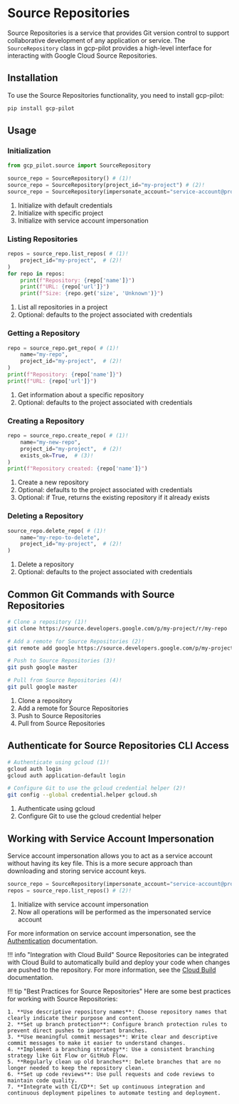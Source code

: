 # Source Repositories

Source Repositories is a service that provides Git version control to support collaborative development of any application or service. The `SourceRepository` class in gcp-pilot provides a high-level interface for interacting with Google Cloud Source Repositories.

## Installation

To use the Source Repositories functionality, you need to install gcp-pilot:

```bash title="Install gcp-pilot"
pip install gcp-pilot
```

## Usage

### Initialization

```python title="Initialize SourceRepository Client"
from gcp_pilot.source import SourceRepository

source_repo = SourceRepository() # (1)!
source_repo = SourceRepository(project_id="my-project") # (2)!
source_repo = SourceRepository(impersonate_account="service-account@project-id.iam.gserviceaccount.com") # (3)!
```

1.  Initialize with default credentials
2.  Initialize with specific project
3.  Initialize with service account impersonation

### Listing Repositories

```python title="List Source Repositories"
repos = source_repo.list_repos( # (1)!
    project_id="my-project",  # (2)!
)
for repo in repos:
    print(f"Repository: {repo['name']}")
    print(f"URL: {repo['url']}")
    print(f"Size: {repo.get('size', 'Unknown')}")
```

1.  List all repositories in a project
2.  Optional: defaults to the project associated with credentials

### Getting a Repository

```python title="Get a Source Repository"
repo = source_repo.get_repo( # (1)!
    name="my-repo",
    project_id="my-project",  # (2)!
)
print(f"Repository: {repo['name']}")
print(f"URL: {repo['url']}")
```

1.  Get information about a specific repository
2.  Optional: defaults to the project associated with credentials

### Creating a Repository

```python title="Create a Source Repository"
repo = source_repo.create_repo( # (1)!
    name="my-new-repo",
    project_id="my-project",  # (2)!
    exists_ok=True,  # (3)!
)
print(f"Repository created: {repo['name']}")
```

1.  Create a new repository
2.  Optional: defaults to the project associated with credentials
3.  Optional: if True, returns the existing repository if it already exists

### Deleting a Repository

```python title="Delete a Source Repository"
source_repo.delete_repo( # (1)!
    name="my-repo-to-delete",
    project_id="my-project",  # (2)!
)
```

1.  Delete a repository
2.  Optional: defaults to the project associated with credentials

## Common Git Commands with Source Repositories

```bash title="Common Git Operations"
# Clone a repository (1)!
git clone https://source.developers.google.com/p/my-project/r/my-repo

# Add a remote for Source Repositories (2)!
git remote add google https://source.developers.google.com/p/my-project/r/my-repo

# Push to Source Repositories (3)!
git push google master

# Pull from Source Repositories (4)!
git pull google master
```

1.  Clone a repository
2.  Add a remote for Source Repositories
3.  Push to Source Repositories
4.  Pull from Source Repositories

## Authenticate for Source Repositories CLI Access

```bash title="Authenticate for CLI Access"
# Authenticate using gcloud (1)!
gcloud auth login
gcloud auth application-default login

# Configure Git to use the gcloud credential helper (2)!
git config --global credential.helper gcloud.sh
```

1.  Authenticate using gcloud
2.  Configure Git to use the gcloud credential helper

## Working with Service Account Impersonation

Service account impersonation allows you to act as a service account without having its key file. This is a more secure approach than downloading and storing service account keys.

```python title="Using Impersonated Credentials for Source Repositories"
source_repo = SourceRepository(impersonate_account="service-account@project-id.iam.gserviceaccount.com") # (1)!
repos = source_repo.list_repos() # (2)!
```

1.  Initialize with service account impersonation
2.  Now all operations will be performed as the impersonated service account

For more information on service account impersonation, see the [Authentication](../authentication.md) documentation.

!!! info "Integration with Cloud Build"
    Source Repositories can be integrated with Cloud Build to automatically build and deploy your code when changes are pushed to the repository. For more information, see the [Cloud Build](build.md) documentation.

!!! tip "Best Practices for Source Repositories"
    Here are some best practices for working with Source Repositories:

    1. **Use descriptive repository names**: Choose repository names that clearly indicate their purpose and content.
    2. **Set up branch protection**: Configure branch protection rules to prevent direct pushes to important branches.
    3. **Use meaningful commit messages**: Write clear and descriptive commit messages to make it easier to understand changes.
    4. **Implement a branching strategy**: Use a consistent branching strategy like Git Flow or GitHub Flow.
    5. **Regularly clean up old branches**: Delete branches that are no longer needed to keep the repository clean.
    6. **Set up code reviews**: Use pull requests and code reviews to maintain code quality.
    7. **Integrate with CI/CD**: Set up continuous integration and continuous deployment pipelines to automate testing and deployment.
